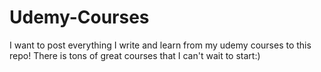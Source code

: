 # Udemy-Courses
I want to post everything I write and learn from my udemy courses to this repo! There is tons of great courses that I can't wait to start:)
